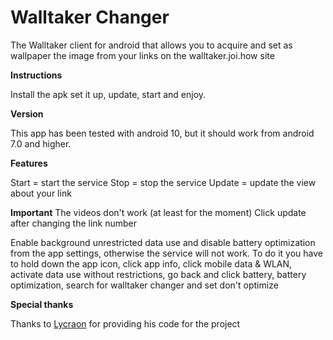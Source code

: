 # Walltaker Changer
 The Walltaker client for android that allows you to acquire and set as wallpaper the image from your links on the walltaker.joi.how site 
 
**Instructions**

Install the apk set it up, update, start and enjoy.

**Version**

This app has been tested with android 10, but it should work from android 7.0 and higher.

**Features**

Start = start the service
Stop = stop the service
Update = update the view about your link

**Important**
The videos don't work (at least for the moment)
Click update after changing the link number

Enable background unrestricted data use and disable battery optimization from the app settings, otherwise the service will not work. 
To do it you have to hold down the app icon, click app info, click mobile data & WLAN, activate data use without restrictions, go back and click battery, battery optimization, search for walltaker changer and set don't optimize

**Special thanks**

Thanks to [Lycraon](https://github.com/Lycraon) for providing his code for the project

